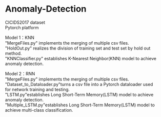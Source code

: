 # Anomaly-Detection
CICIDS2017 dataset<br>
Pytorch platform<br>

Model 1：KNN<br>
"MergeFiles.py" implements the merging of multiple csv files.<br>
"HoldOut.py" realizes the division of training set and test set by hold out method.<br>
"KNNClassifier.py" establishes K-Nearest Neighbor(KNN) model to achieve anomaly detection.<br>

Model 2：RNN<br>
"MergeFiles.py" implements the merging of multiple csv files.<br>
"Dataset_to_Dataloader.py"turns a csv file into a Pytorch dataloader used for network training and testing.<br>
"LSTM.py"establishes Long Short-Term Memory(LSTM) model to achieve anomaly detection.<br>
"Multiple_LSTM.py"establishes Long Short-Term Memory(LSTM) model to achieve  multi-class classification.<br>
